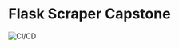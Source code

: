 # Flask Scraper Capstone

![CI/CD](https://github.com/raunitankit/flask_scraper_capstone/actions/workflows/ci-cd.yml/badge.svg)